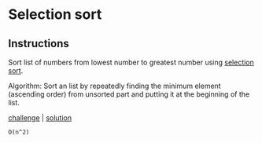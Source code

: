 # Selection sort

## Instructions

Sort list of numbers from lowest number to greatest number using
[selection sort](https://en.wikipedia.org/wiki/Selection_sort).

Algorithm: Sort an list by repeatedly finding the minimum element (ascending order) from unsorted part and putting it at
the beginning of the list.

[challenge](solution_test.go) | [solution](solution.go)


`O(n^2)`